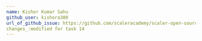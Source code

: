 ```yaml
---
name: Kishor Kumar Sahu
github_user: kishora380
url_of_github_issue: https://github.com/scaleracademy/scaler-open-source-september-challenge/issues/415
changes_:modified for task 14
---
```

